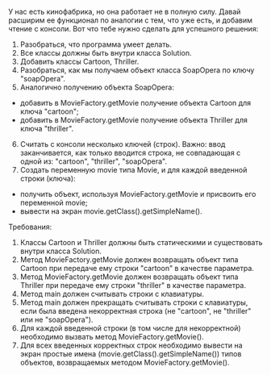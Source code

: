 
У нас есть кинофабрика, но она работает не в полную силу.
Давай расширим ее функционал по аналогии с тем, что уже есть, и добавим чтение с консоли.
Вот что тебе нужно сделать для успешного решения:
1. Разобраться, что программа умеет делать.
2. Все классы должны быть внутри класса Solution.
3. Добавить классы Cartoon, Thriller.
4. Разобраться, как мы получаем объект класса SoapOpera по ключу &quot;soapOpera&quot;.
5. Аналогично получению объекта SoapOpera:
- добавить в MovieFactory.getMovie получение объекта Cartoon для ключа &quot;cartoon&quot;;
- добавить в MovieFactory.getMovie получение объекта Thriller для ключа &quot;thriller&quot;.

6. Считать с консоли несколько ключей (строк).
Важно: ввод заканчивается, как только вводится строка, не совпадающая с одной из: &quot;cartoon&quot;, &quot;thriller&quot;, &quot;soapOpera&quot;.
7. Создать переменную movie типа Movie, и для каждой введенной строки (ключа):
- получить объект, используя MovieFactory.getMovie и присвоить его переменной movie;
- вывести на экран movie.getClass().getSimpleName().


Требования:
1.	Классы Cartoon и Thriller должны быть статическими и существовать внутри класса Solution.
2.	Метод MovieFactory.getMovie должен возвращать объект типа Cartoon при передаче ему строки &quot;cartoon&quot; в качестве параметра.
3.	Метод MovieFactory.getMovie должен возвращать объект типа Thriller при передаче ему строки &quot;thriller&quot; в качестве параметра.
4.	Метод main должен считывать строки с клавиатуры.
5.	Метод main должен прекращать считывать строки с клавиатуры, если была введена некорректная строка (не &quot;cartoon&quot;, не &quot;thriller&quot; или не &quot;soapOpera&quot;).
6.	Для каждой введенной строки (в том числе для некорректной) необходимо вызвать метод MovieFactory.getMovie().
7.	Для всех введенных корректных строк необходимо вывести на экран простые имена (movie.getClass().getSimpleName()) типов объектов, возвращаемых методом MovieFactory.getMovie().


